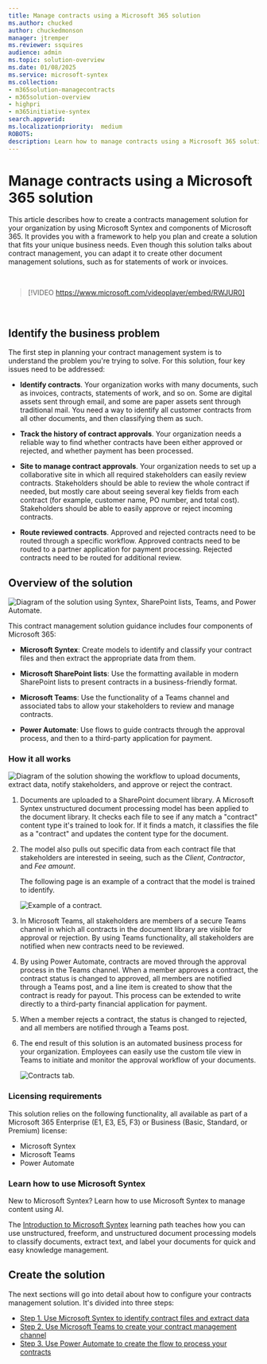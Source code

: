 ```yaml
---
title: Manage contracts using a Microsoft 365 solution
ms.author: chucked
author: chuckedmonson
manager: jtremper
ms.reviewer: ssquires
audience: admin
ms.topic: solution-overview
ms.date: 01/08/2025
ms.service: microsoft-syntex
ms.collection:
- m365solution-managecontracts
- m365solution-overview
- highpri
- m365initiative-syntex
search.appverid: 
ms.localizationpriority:  medium
ROBOTS: 
description: Learn how to manage contracts using a Microsoft 365 solution of Microsoft Syntex, SharePoint lists, Microsoft Teams, and Power Automate.
---
```


# Manage contracts using a Microsoft 365 solution

This article describes how to create a contracts management solution for your organization by using Microsoft Syntex and components of Microsoft 365. It provides you with a framework to help you plan and create a solution that fits your unique business needs. Even though this solution talks about contract management, you can adapt it to create other document management solutions, such as for statements of work or invoices.

</br>

> [!VIDEO https://www.microsoft.com/videoplayer/embed/RWJUR0]

</br>

## Identify the business problem

The first step in planning your contract management system is to understand the problem you're trying to solve. For this solution, four key issues need to be addressed:

- **Identify contracts**. Your organization works with many documents, such as invoices, contracts, statements of work, and so on. Some are digital assets sent through email, and some are paper assets sent through traditional mail. You need a way to identify all customer contracts from all other documents, and then classifying them as such.

- **Track the history of contract approvals**. Your organization needs a reliable way to find whether contracts have been either approved or rejected, and whether payment has been processed.

- **Site to manage contract approvals**. Your organization needs to set up a collaborative site in which all required stakeholders can easily review contracts. Stakeholders should be able to review the whole contract if needed, but mostly care about seeing several key fields from each contract (for example, customer name, PO number, and total cost). Stakeholders should be able to easily approve or reject incoming contracts.

- **Route reviewed contracts**. Approved and rejected contracts need to be routed through a specific workflow. Approved contracts need to be routed to a partner application for payment processing. Rejected contracts need to be routed for additional review.

## Overview of the solution

  ![Diagram of the solution using Syntex, SharePoint lists, Teams, and Power Automate.](../media/content-understanding/syntex-solution-manage-contracts-setup-steps.png)

This contract management solution guidance includes four components of Microsoft 365:

- **Microsoft Syntex**: Create models to identify and classify your contract files and then extract the appropriate data from them.

- **Microsoft SharePoint lists**: Use the formatting available in modern SharePoint lists to present contracts in a business-friendly format.

- **Microsoft Teams**: Use the functionality of a Teams channel and associated tabs to allow your stakeholders to review and manage contracts.

- **Power Automate**: Use flows to guide contracts through the approval process, and then to a third-party application for payment.

### How it all works

  ![Diagram of the solution showing the workflow to upload documents, extract data, notify stakeholders, and approve or reject the contract.](../media/content-understanding/syntex-solution-manage-contracts-overview.png)

1. Documents are uploaded to a SharePoint document library. A Microsoft Syntex unstructured document processing model has been applied to the document library. It checks each file to see if any match a "contract" content type it's trained to look for. If it finds a match, it classifies the file as a "contract" and updates the content type for the document.

2. The model also pulls out specific data from each contract file that stakeholders are interested in seeing, such as the *Client*, *Contractor*, and *Fee amount*.

    The following page is an example of a contract that the model is trained to identify.

      ![Example of a contract.](../media/content-understanding/contract.png)

3. In Microsoft Teams, all stakeholders are members of a secure Teams channel in which all contracts in the document library are visible for approval or rejection. By using Teams functionality, all stakeholders are notified when new contracts need to be reviewed.

4. By using Power Automate, contracts are moved through the approval process in the Teams channel. When a member approves a contract, the contract status is changed to approved, all members are notified through a Teams post, and a line item is created to show that the contract is ready for payout. This process can be extended to write directly to a third-party financial application for payment.

5. When a member rejects a contract, the status is changed to rejected, and all members are notified through a Teams post.

6. The end result of this solution is an automated business process for your organization. Employees can easily use the custom tile view in Teams to initiate and monitor the approval workflow of your documents. 

     ![Contracts tab.](../media/content-understanding/tile-view.png)

### Licensing requirements

This solution relies on the following functionality, all available as part of a Microsoft 365 Enterprise (E1, E3, E5, F3) or Business (Basic, Standard, or Premium) license:

- Microsoft Syntex
- Microsoft Teams
- Power Automate

### Learn how to use Microsoft Syntex

New to Microsoft Syntex? Learn how to use Microsoft Syntex to manage content using AI.

The [Introduction to Microsoft Syntex](/training/modules/syntex-intro) learning path teaches how you can use unstructured, freeform, and unstructured document processing models to classify documents, extract text, and label your documents for quick and easy knowledge management.

## Create the solution

The next sections will go into detail about how to configure your contracts management solution. It's divided into three steps:

- [Step 1. Use Microsoft Syntex to identify contract files and extract data](solution-manage-contracts-step1.md)
- [Step 2. Use Microsoft Teams to create your contract management channel](solution-manage-contracts-step2.md)
- [Step 3. Use Power Automate to create the flow to process your contracts](solution-manage-contracts-step3.md)
